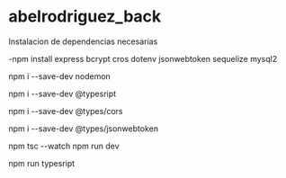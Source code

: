 # abelrodriguez_back
<!-- https://www.youtube.com/watch?v=VQ7KeQCq1yk&list=PLpLO4TQP22UWTllKJaiErxw5gRo88r0Fe&index=6 -->

Instalacion de dependencias necesarias

-npm install
    express
    bcrypt
    cros
    dotenv
    jsonwebtoken
    sequelize
    mysql2

npm i --save-dev nodemon

npm i --save-dev @typesript

npm i --save-dev @types/cors

npm i --save-dev @types/jsonwebtoken

<!-- ejecutar -->
npm tsc --watch
npm run dev

npm run typesript